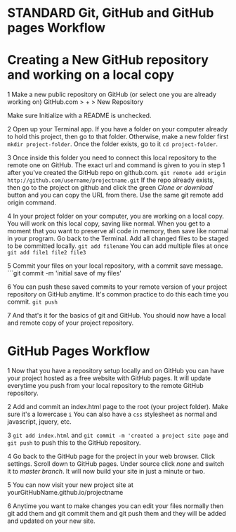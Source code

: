 # STANDARD Git, GitHub and GitHub pages Workflow

# Creating a New GitHub repository and working on a local copy

1 Make a new public repository on GitHub (or select one you are already working on)
	GitHub.com > + > New Repository

Make sure Initialize with a README is unchecked.

2 Open up your Terminal app. If you have a folder on your computer already to hold this project, then go to that folder. Otherwise, make a new folder first ```mkdir project-folder```. Once the folder exists, go to it ```cd project-folder```. 

3 Once inside this folder you need to connect this local repository to the remote one on GitHub. The exact url and command is given to you in step 1 after you've created the GitHub repo on github.com. ```git remote add origin http://github.com/username/projectname.git``` If the repo already exists, then go to the project on github and click the green *Clone or download* button and you can copy the URL from there. Use the same git remote add origin command.

4 In your project folder on your computer, you are working on a local copy. You will work on this local copy, saving like normal. When you get to a moment that you want to preserve all code in memory, then save like normal in your program. Go back to the Terminal. Add all changed files to be staged to be committed locally. ```git add filename``` You can add multiple files at once ```git add file1 file2 file3``` 

5 Commit your files on your local repository, with a commit save message. ```git commit -m 'initial save of my files'

6 You can push these saved commits to your remote version of your project repository on GitHub anytime. It's common practice to do this each time you commit. ```git push```

7 And that's it for the basics of git and GitHub. You should now have a local and remote copy of your project repository.


# GitHub Pages Workflow

1 Now that you have a repository setup locally and on GitHub you can have your project hosted as a free website with GitHub pages. It will update everytime you push from your local repository to the remote GitHub repository.

2 Add and commit an index.html page to the root (your project folder). Make sure it's a lowercase ```i``` You can also have a ```css``` stylesheet as normal and javascript, jquery, etc.

3 ```git add index.html``` and ```git commit -m 'created a project site page``` and ```git push``` to push this to the GitHub repository.

4 Go back to the GitHub page for the project in your web browser. Click settings. Scroll down to GitHub pages. Under source click *none* and switch it to *master branch*. It will now build your site in just a minute or two.

5 You can now visit your new project site at yourGitHubName.github.io/projectname

6 Anytime you want to make changes you can edit your files normally then git add them and git commit them and git push them and they will be added and updated on your new site.
